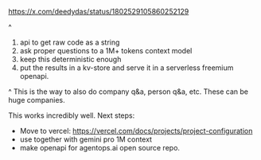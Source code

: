 https://x.com/deedydas/status/1802529105860252129

^

1. api to get raw code as a string
2. ask proper questions to a 1M+ tokens context model
3. keep this deterministic enough
4. put the results in a kv-store and serve it in a serverless freemium openapi.

^ This is the way to also do company q&a, person q&a, etc. These can be huge companies.

This works incredibly well. Next steps:

- Move to vercel: https://vercel.com/docs/projects/project-configuration
- use together with gemini pro 1M context
- make openapi for agentops.ai open source repo.
